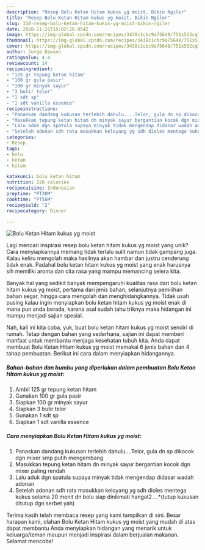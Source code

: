 ```yaml
---
description: "Resep Bolu Ketan Hitam kukus yg moist, Bikin Ngiler"
title: "Resep Bolu Ketan Hitam kukus yg moist, Bikin Ngiler"
slug: 310-resep-bolu-ketan-hitam-kukus-yg-moist-bikin-ngiler
date: 2020-11-21T15:02:28.954Z
image: https://img-global.cpcdn.com/recipes/3438c1cbc9a75648/751x532cq70/bolu-ketan-hitam-kukus-yg-moist-foto-resep-utama.jpg
thumbnail: https://img-global.cpcdn.com/recipes/3438c1cbc9a75648/751x532cq70/bolu-ketan-hitam-kukus-yg-moist-foto-resep-utama.jpg
cover: https://img-global.cpcdn.com/recipes/3438c1cbc9a75648/751x532cq70/bolu-ketan-hitam-kukus-yg-moist-foto-resep-utama.jpg
author: Jorge Dawson
ratingvalue: 4.4
reviewcount: 14
recipeingredient:
- "125 gr tepung ketan hitam"
- "100 gr gula pasir"
- "100 gr minyak sayur"
- "3 butir telor"
- "1 sdt sp"
- "1 sdt vanilla essence"
recipeinstructions:
- "Panaskan dandang kukusan terlebih dahulu....Telor, gula dn sp dikocok dgn mixer smp putih mengembang"
- "Masukkan tepung ketan hitam dn minyak sayur bergantian kocok dgn mixer paling rendah"
- "Lalu aduk dgn spatula supaya minyak tidak mengendap didasar wadah adonan"
- "Setelah adonan sdh rata masukkan keloyang yg sdh dioles mentega kukus selama 20 menit dn bolu siap dinikmati hangat2....*(tutup kukusan ditutup dgn serbet yah)"
categories:
- Resep
tags:
- bolu
- ketan
- hitam

katakunci: bolu ketan hitam 
nutrition: 220 calories
recipecuisine: Indonesian
preptime: "PT38M"
cooktime: "PT56M"
recipeyield: "2"
recipecategory: Dinner

---
```



![Bolu Ketan Hitam kukus yg moist](https://img-global.cpcdn.com/recipes/3438c1cbc9a75648/751x532cq70/bolu-ketan-hitam-kukus-yg-moist-foto-resep-utama.jpg)

Lagi mencari inspirasi resep bolu ketan hitam kukus yg moist yang unik? Cara menyiapkannya memang tidak terlalu sulit namun tidak gampang juga. Kalau keliru mengolah maka hasilnya akan hambar dan justru cenderung tidak enak. Padahal bolu ketan hitam kukus yg moist yang enak harusnya sih memiliki aroma dan cita rasa yang mampu memancing selera kita.

Banyak hal yang sedikit banyak mempengaruhi kualitas rasa dari bolu ketan hitam kukus yg moist, pertama dari jenis bahan, selanjutnya pemilihan bahan segar, hingga cara mengolah dan menghidangkannya. Tidak usah pusing kalau ingin menyiapkan bolu ketan hitam kukus yg moist enak di mana pun anda berada, karena asal sudah tahu triknya maka hidangan ini mampu menjadi sajian spesial.




Nah, kali ini kita coba, yuk, buat bolu ketan hitam kukus yg moist sendiri di rumah. Tetap dengan bahan yang sederhana, sajian ini dapat memberi manfaat untuk membantu menjaga kesehatan tubuh kita. Anda dapat membuat Bolu Ketan Hitam kukus yg moist memakai 6 jenis bahan dan 4 tahap pembuatan. Berikut ini cara dalam menyiapkan hidangannya.

<!--inarticleads1-->

##### Bahan-bahan dan bumbu yang diperlukan dalam pembuatan Bolu Ketan Hitam kukus yg moist:

1. Ambil 125 gr tepung ketan hitam
1. Gunakan 100 gr gula pasir
1. Siapkan 100 gr minyak sayur
1. Siapkan 3 butir telor
1. Gunakan 1 sdt sp
1. Siapkan 1 sdt vanilla essence




<!--inarticleads2-->

##### Cara menyiapkan Bolu Ketan Hitam kukus yg moist:

1. Panaskan dandang kukusan terlebih dahulu....Telor, gula dn sp dikocok dgn mixer smp putih mengembang
1. Masukkan tepung ketan hitam dn minyak sayur bergantian kocok dgn mixer paling rendah
1. Lalu aduk dgn spatula supaya minyak tidak mengendap didasar wadah adonan
1. Setelah adonan sdh rata masukkan keloyang yg sdh dioles mentega kukus selama 20 menit dn bolu siap dinikmati hangat2....*(tutup kukusan ditutup dgn serbet yah)




Terima kasih telah membaca resep yang kami tampilkan di sini. Besar harapan kami, olahan Bolu Ketan Hitam kukus yg moist yang mudah di atas dapat membantu Anda menyiapkan hidangan yang menarik untuk keluarga/teman maupun menjadi inspirasi dalam berjualan makanan. Selamat mencoba!
